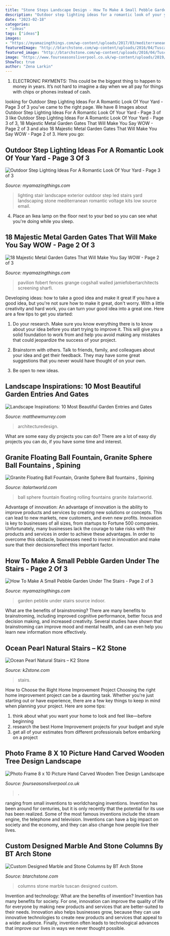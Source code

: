 ```yaml
---
title: "Stone Steps Landscape Design - How To Make A Small Pebble Garden Under The Stairs"
description: "Outdoor step lighting ideas for a romantic look of your yard"
date: "2023-02-18"
categories:
- "ideas"
tags: ["ideas"]
images:
- "https://myamazingthings.com/wp-content/uploads/2017/03/mediterranean-landscape.jpg"
featuredImage: "http://btarchstone.com/wp-content/uploads/2016/04/Tuscan-Columns-529x705.jpg"
featured_image: "http://btarchstone.com/wp-content/uploads/2016/04/Tuscan-Columns-529x705.jpg"
image: "https://www.fourseasonsliverpool.co.uk/wp-content/uploads/2019/08/134098586-scaled.jpg"
ShowToc: true
author: "Zena Larkin"
---
```



1. ELECTRONIC PAYMENTS: This could be the biggest thing to happen to money in years. It’s not hard to imagine a day when we all pay for things with chips or phones instead of cash. 

	

		
looking for Outdoor Step Lighting Ideas For A Romantic Look Of Your Yard - Page 3 of 3 you've came to the right page. We have 8 Images about Outdoor Step Lighting Ideas For A Romantic Look Of Your Yard - Page 3 of 3 like Outdoor Step Lighting Ideas For A Romantic Look Of Your Yard - Page 3 of 3, 18 Majestic Metal Garden Gates That Will Make You Say WOW - Page 2 of 3 and also 18 Majestic Metal Garden Gates That Will Make You Say WOW - Page 2 of 3. Here you go:
		
    
## Outdoor Step Lighting Ideas For A Romantic Look Of Your Yard - Page 3 Of 3

<img loading=lazy src="https://myamazingthings.com/wp-content/uploads/2017/03/mediterranean-landscape.jpg" onerror="this.onerror=null;this.src='https://tse3.mm.bing.net/th?id=OIP.jm899ICtGZfzGAhm4Gx7TgHaJ3&amp;pid=15.1';" alt="Outdoor Step Lighting Ideas For A Romantic Look Of Your Yard - Page 3 of 3">

_Source: myamazingthings.com_

>lighting stair landscape exterior outdoor step led stairs yard landscaping stone mediterranean romantic voltage kits low source email. 

	

4. Place an Ikea lamp on the floor next to your bed so you can see what you're doing while you sleep.

    
## 18 Majestic Metal Garden Gates That Will Make You Say WOW - Page 2 Of 3

<img loading=lazy src="https://myamazingthings.com/wp-content/uploads/2017/03/bricks.jpg" onerror="this.onerror=null;this.src='https://tse4.mm.bing.net/th?id=OIP.yb_3CMmTTq-1Jpppl0cS4wHaJv&amp;pid=15.1';" alt="18 Majestic Metal Garden Gates That Will Make You Say WOW - Page 2 of 3">

_Source: myamazingthings.com_

>pavilion fobert fences grange cogshall walled jamiefobertarchitects screening sharfi. 

	

Developing ideas: how to take a good idea and make it great
If you have a good idea, but you're not sure how to make it great, don't worry. With a little creativity and hard work, you can turn your good idea into a great one.
Here are a few tips to get you started:

1. Do your research. Make sure you know everything there is to know about your idea before you start trying to improve it. This will give you a solid foundation to work from and help you avoid making any mistakes that could jeopardize the success of your project.

2. Brainstorm with others. Talk to friends, family, and colleagues about your idea and get their feedback. They may have some great suggestions that you never would have thought of on your own.

3. Be open to new ideas.

    
## Landscape Inspirations: 10 Most Beautiful Garden Entries And Gates

<img loading=lazy src="https://matthewmurrey.com/wp-content/uploads/2015/06/2.-Stacked-Stone-Garden-Entry.jpg" onerror="this.onerror=null;this.src='https://tse2.mm.bing.net/th?id=OIP.5NEX8YM746XSfhChxAJkmwHaLF&amp;pid=15.1';" alt="Landscape Inspirations: 10 Most Beautiful Garden Entries and Gates">

_Source: matthewmurrey.com_

>architecturedesign. 

	

What are some easy diy projects you can do?
There are a lot of easy diy projects you can do, if you have some time and interest.

    
## Granite Floating Ball Fountain, Granite Sphere Ball Fountains , Spining

<img loading=lazy src="https://italartworld.com/Granit51.jpg" onerror="this.onerror=null;this.src='https://tse1.mm.bing.net/th?id=OIP.drMe4q3RTc-R6Mr1z-i9WwHaJ4&amp;pid=15.1';" alt="Granite Floating Ball Fountain, Granite Sphere Ball fountains , Spining">

_Source: italartworld.com_

>ball sphere fountain floating rolling fountains granite italartworld. 

	

Advantage of innovation:
An advantage of innovation is the ability to improve products and services by creating new solutions or concepts. This can lead to new markets, new customers, and even new profits. Innovation is key to businesses of all sizes, from startups to Fortune 500 companies. Unfortunately, many businesses lack the courage to take risks with their products and services in order to achieve these advantages. In order to overcome this obstacle, businesses need to invest in innovation and make sure that their decisionsreflect this important factor.

    
## How To Make A Small Pebble Garden Under The Stairs - Page 2 Of 3

<img loading=lazy src="http://myamazingthings.com/wp-content/uploads/2017/02/Small-Indoor-Garden-Design-Ideas-1.jpg" onerror="this.onerror=null;this.src='https://tse3.mm.bing.net/th?id=OIP.wwYpN8f3JFy_euZlLZEsRAHaEK&amp;pid=15.1';" alt="How To Make A Small Pebble Garden Under The Stairs - Page 2 of 3">

_Source: myamazingthings.com_

>garden pebble under stairs source indoor. 

	

What are the benefits of brainstroming?
There are many benefits to brainstroming, including improved cognitive performance, better focus and decision making, and increased creativity. Several studies have shown that brainstroming can improve mood and mental health, and can even help you learn new information more effectively.

    
## Ocean Pearl Natural Stairs – K2 Stone

<img loading=lazy src="https://www.k2stone.com/wp-content/uploads/2013/06/wpid-DSCF2427.jpg" onerror="this.onerror=null;this.src='https://tse3.mm.bing.net/th?id=OIP.Le-tdmCQS4qnme1GkYeg9gHaFj&amp;pid=15.1';" alt="Ocean Pearl Natural Stairs – K2 Stone">

_Source: k2stone.com_

>stairs. 

	

How to Choose the Right Home Improvement Project
Choosing the right home improvement project can be a daunting task. Whether you're just starting out or have experience, there are a few key things to keep in mind when planning your project. Here are some tips: 
1. think about what you want your home to look and feel like—before beginning
2. research the best Home Improvement projects for your budget and style
3. get all of your estimates from different professionals before embarking on a project

    
## Photo Frame 8 X 10 Picture Hand Carved Wooden Tree Design Landscape

<img loading=lazy src="https://www.fourseasonsliverpool.co.uk/wp-content/uploads/2019/08/134098586-scaled.jpg" onerror="this.onerror=null;this.src='https://tse4.mm.bing.net/th?id=OIP.yYZJhETJD2or_kT-5HxTSgHaKF&amp;pid=15.1';" alt="Photo Frame 8 x 10 Picture Hand Carved Wooden Tree Design Landscape">

_Source: fourseasonsliverpool.co.uk_

>. 

	

ranging from small inventions to worldchanging inventions.
Invention has been around for centuries, but it is only recently that the potential for its use has been realized. Some of the most famous inventions include the steam engine, the telephone and television. Inventions can have a big impact on society and the economy, and they can also change how people live their lives.

    
## Custom Designed Marble And Stone Columns By BT Arch Stone

<img loading=lazy src="http://btarchstone.com/wp-content/uploads/2016/04/Tuscan-Columns-529x705.jpg" onerror="this.onerror=null;this.src='https://tse1.mm.bing.net/th?id=OIP.Y5nacQ0CLpW7UFt1VEwfogHaJ3&amp;pid=15.1';" alt="Custom Designed Marble and Stone Columns by BT Arch Stone">

_Source: btarchstone.com_

>columns stone marble tuscan designed custom. 

	

Invention and technology: What are the benefits of invention?
Invention has many benefits for society. For one, innovation can improve the quality of life for everyone by making new products and services that are better-suited to their needs. Innovation also helps businesses grow, because they can use innovative technologies to create new products and services that appeal to a wider audience. Finally, invention often leads to technological advances that improve our lives in ways we never thought possible.

